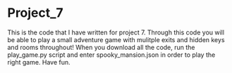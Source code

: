 # Project_7
This is the code that I have written for project 7. 
Through this code you will be able to play a small adventure game with mulitple exits and hidden keys and rooms throughout! When you download all the code, run the play_game.py script and enter spooky_mansion.json in order to play the right game.
Have fun. 
